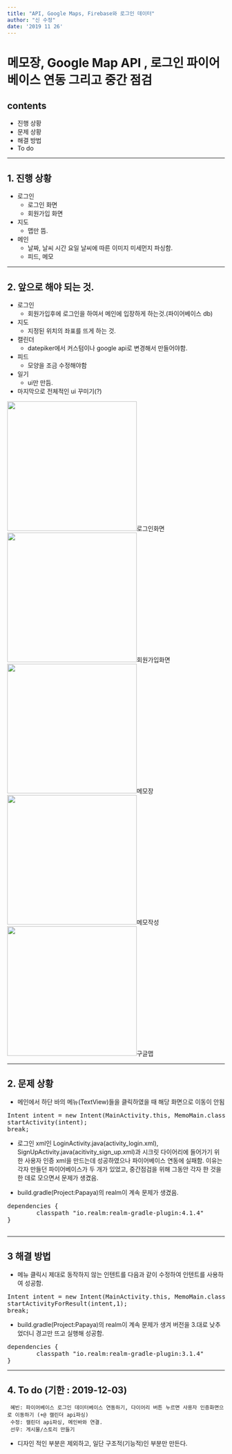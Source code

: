 ```yaml
---
title: "API, Google Maps, Firebase와 로그인 데이터"
author: "신 수정"
date: '2019 11 26'
---
```


메모장, Google Map API , 로그인 파이어베이스 연동 그리고 중간 점검
=========================

contents
---------------
+ 진행 상황
+ 문제 상황
+ 해결 방법
+ To do

* * *

## 1. 진행 상황
- 로그인
   - 로그인 화면
   - 회원가입 화면
- 지도
   - 맵만 뜸.
- 메인
   - 날짜, 날씨 시간 요일 날씨에 따른 이미지 미세먼지 파싱함.
   - 피드, 메모

* * *
## 2. 앞으로 해야 되는 것.
- 로그인
  - 회원가입후에 로그인을 하여서 메인에 입장하게 하는것.(파이어베이스 db)
- 지도
  - 지정된 위치의 좌표를 뜨게 하는 것.
- 캘린더
  - datepiker에서 커스텀이나 google api로 변경해서 만들어야함.
- 피드
  - 모양을 조금 수정해야함
- 일기
  - ui만 만듬.
- 마지막으로 전체적인 ui 꾸미기(?)


<div>
<img width = "300" src = "https://user-images.githubusercontent.com/42960479/69612597-5ca7b680-1073-11ea-8f55-63ca65f43a29.png">로그인화면&nbsp;&nbsp;&nbsp;&nbsp;
<img width = "300" src = "https://user-images.githubusercontent.com/42960479/69612649-777a2b00-1073-11ea-8a78-f04ff24e124c.png">회원가입화면&nbsp;&nbsp;&nbsp;&nbsp;
<img width = "300" src = "https://user-images.githubusercontent.com/42960479/69612682-8cef5500-1073-11ea-82c9-5cffcb4b4ddb.png">메모장&nbsp;&nbsp;&nbsp;&nbsp;
<img width = "300" src = "https://user-images.githubusercontent.com/42960479/69612720-a2647f00-1073-11ea-9d11-608e1d74fcb4.png">메모작성&nbsp;&nbsp;&nbsp;&nbsp;
<img width = "300" src = "https://user-images.githubusercontent.com/42960479/69612729-a85a6000-1073-11ea-86d7-abc9c76004e0.png">구글맵&nbsp;&nbsp;&nbsp;&nbsp;
</div>

* * *
## 2. 문제 상황
- 메인에서 하단 바의 메뉴(TextView)들을 클릭하였을 때 해당 화면으로 이동이 안됨
<pre>
Intent intent = new Intent(MainActivity.this, MemoMain.class);
startActivity(intent);
break;
</pre>

- 로그인 xml인 LoginActivity.java(activity_login.xml), SignUpActivity.java(acitivity_sign_up.xml)과 
시크릿 다이어리에 들어가기 위한 사용자 인증 xml을 만드는데 성공하였으나 파이어베이스 연동에 실패함. 
이유는 각자 만들던 파이어베이스가 두 개가 있었고, 중간점검을 위해 그동안 각자 한 것을 한 데로 모으면서 문제가 생겼음.

- build.gradle(Project:Papaya)의 realm이 계속 문제가 생겼음.
<pre>
dependencies {
        classpath "io.realm:realm-gradle-plugin:4.1.4"
}
 </pre>
 
* * *

## 3 해결 방법
- 메뉴 클릭시 제대로 동작하지 않는 인텐트를 다음과 같이 수정하여 인텐트를 사용하여 성공함.
<pre>
Intent intent = new Intent(MainActivity.this, MemoMain.class);
startActivityForResult(intent,1);
break;
</pre>

- build.gradle(Project:Papaya)의 realm이 계속 문제가 생겨 버전을 3.대로 낮추었더니 경고만 뜨고 실행해 성공함.
<pre>
dependencies {
        classpath "io.realm:realm-gradle-plugin:3.1.4"
}
</pre>

* * *

## 4. To do (기한 : 2019-12-03)
     혜빈: 파이어베이스 로그인 데이터베이스 연동하기, 다이어리 버튼 누르면 사용자 인증화면으로 이동하기 (+@ 캘린더 api파싱)
     수정: 캘린더 api파싱, 메인바와 연결.
     선우: 게시물/스토리 만들기
     
* 디자인 적인 부분은 제외하고, 일단 구조적(기능적)인 부분만 만든다.
     
